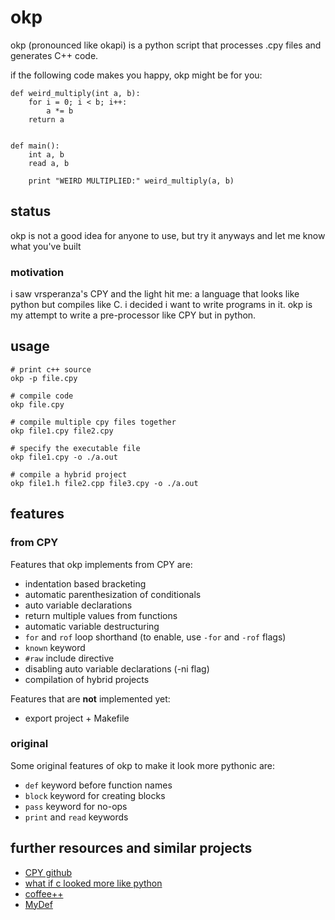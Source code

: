 # okp

okp (pronounced like okapi) is a python script that processes .cpy files and
generates C++ code.

if the following code makes you happy, okp might be for you:

    def weird_multiply(int a, b):
        for i = 0; i < b; i++:
            a *= b
        return a


    def main():
        int a, b
        read a, b

        print "WEIRD MULTIPLIED:" weird_multiply(a, b)

## status

okp is not a good idea for anyone to use, but try it anyways and let me
know what you've built

### motivation

i saw vrsperanza's CPY and the light hit me: a language that looks like python
but compiles like C. i decided i want to write programs in it. okp is my
attempt to write a pre-processor like CPY but in python.

## usage

```
# print c++ source
okp -p file.cpy

# compile code
okp file.cpy

# compile multiple cpy files together
okp file1.cpy file2.cpy

# specify the executable file
okp file1.cpy -o ./a.out

# compile a hybrid project
okp file1.h file2.cpp file3.cpy -o ./a.out
```

## features

### from CPY

Features that okp implements from CPY are:

* indentation based bracketing
* automatic parenthesization of conditionals
* auto variable declarations
* return multiple values from functions
* automatic variable destructuring
* `for` and `rof` loop shorthand (to enable, use `-for` and `-rof` flags)
* `known` keyword
* `#raw` include directive
* disabling auto variable declarations (-ni flag)
* compilation of hybrid projects

Features that are **not** implemented yet:

* export project + Makefile

### original

Some original features of okp to make it look more pythonic are:

* `def` keyword before function names
* `block` keyword for creating blocks
* `pass` keyword for no-ops
* `print` and `read` keywords

## further resources and similar projects

* [CPY github](https://github.com/vrsperanza/CPY)
* [what if c looked more like python](http://cpprocks.com/what-if-c-looked-more-like-python-or-coffeescript/)
* [coffee++](https://bixense.com/coffeepp/)
* [MyDef](https://github.com/hzhou/MyDef)
